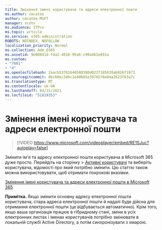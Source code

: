 ```yaml
---
title: Змінення імені користувача та адреси електронної пошти
ms.author: cmcatee
author: cmcatee-MSFT
manager: scotv
ms.audience: ITPro
ms.topic: article
ms.service: o365-administration
ROBOTS: NOINDEX, NOFOLLOW
localization_priority: Normal
ms.collection: Adm_O365
ms.assetid: 9e00841d-fda2-4610-95a6-c99a4b1e891a
ms.custom:
- "7601"
- "4"
ms.openlocfilehash: 2aacb53781640580380d0227185639ab026f1973
ms.sourcegitcommit: 8bc60ec34bc1e40685e3976576e04a2623f63a7c
ms.translationtype: MT
ms.contentlocale: uk-UA
ms.lasthandoff: 04/15/2021
ms.locfileid: "51819353"
---
```

# <a name="change-a-users-name-and-email-address"></a>Змінення імені користувача та адреси електронної пошти

> [!VIDEO https://www.microsoft.com/videoplayer/embed/RE1SJuc?autoplay=false]

Змінити ім'я та адресу електронної пошти користувача в Microsoft 365 дуже просто. Перейдіть на  сторінку \> [Активні користувачі](https://go.microsoft.com/fwlink/p/?linkid=834822) та виберіть користувача, відомості про який потрібно змінити. Цю статтю також можна використовувати, щоб отримати покрокові вказівки.
  
[Змінення імені користувача та адреси електронної пошти в Microsoft 365](https://docs.microsoft.com/microsoft-365/admin/add-users/change-a-user-name-and-email-address)
  
 **Примітка.** Якщо змінити основну адресу електронної пошти користувача, стара адреса електронної пошти й надалі буде дійсна для отримання електронної пошти (це відбувається автоматично). Крім того, якщо ваша організація працює в гібридному стані, зміни в усіх електронних листах і іменах користувачів потрібно змінювати в локальній службі Active Directory, а потім синхронізувати з хмарою.